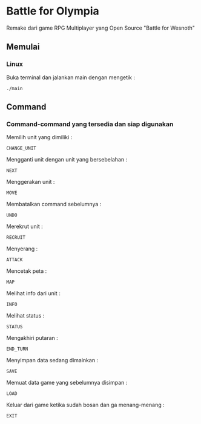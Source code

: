 # Battle for Olympia
Remake dari game RPG Multiplayer yang Open Source "Battle for Wesnoth"

## Memulai
### Linux
Buka terminal dan jalankan main dengan mengetik :
```
./main
```

## Command
### Command-command yang tersedia dan siap digunakan
Memilih unit yang dimiliki :
```
CHANGE_UNIT
```
Mengganti unit dengan unit yang bersebelahan :
```
NEXT
```
Menggerakan unit :
```
MOVE
```
Membatalkan command sebelumnya :
```
UNDO
```
Merekrut unit :
```
RECRUIT
```
Menyerang :
```
ATTACK
```
Mencetak peta :
```
MAP
```
Melihat info dari unit :
```
INFO
```
Melihat status :
```
STATUS
```
Mengakhiri putaran :
```
END_TURN
```
Menyimpan data sedang dimainkan :
```
SAVE
```
Memuat data game yang sebelumnya disimpan :
```
LOAD
```
Keluar dari game ketika sudah bosan dan ga menang-menang :
```
EXIT
```
